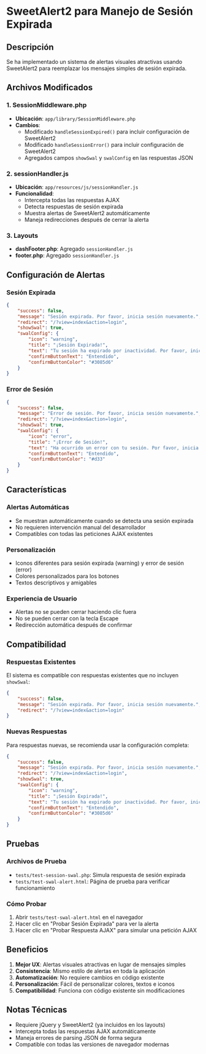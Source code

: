 # SweetAlert2 para Manejo de Sesión Expirada

## Descripción
Se ha implementado un sistema de alertas visuales atractivas usando SweetAlert2 para reemplazar los mensajes simples de sesión expirada.

## Archivos Modificados

### 1. SessionMiddleware.php
- **Ubicación**: `app/library/SessionMiddleware.php`
- **Cambios**:
  - Modificado `handleSessionExpired()` para incluir configuración de SweetAlert2
  - Modificado `handleSessionError()` para incluir configuración de SweetAlert2
  - Agregados campos `showSwal` y `swalConfig` en las respuestas JSON

### 2. sessionHandler.js
- **Ubicación**: `app/resources/js/sessionHandler.js`
- **Funcionalidad**:
  - Intercepta todas las respuestas AJAX
  - Detecta respuestas de sesión expirada
  - Muestra alertas de SweetAlert2 automáticamente
  - Maneja redirecciones después de cerrar la alerta

### 3. Layouts
- **dashFooter.php**: Agregado `sessionHandler.js`
- **footer.php**: Agregado `sessionHandler.js`

## Configuración de Alertas

### Sesión Expirada
```json
{
    "success": false,
    "message": "Sesión expirada. Por favor, inicia sesión nuevamente.",
    "redirect": "/?view=index&action=login",
    "showSwal": true,
    "swalConfig": {
        "icon": "warning",
        "title": "¡Sesión Expirada!",
        "text": "Tu sesión ha expirado por inactividad. Por favor, inicia sesión nuevamente.",
        "confirmButtonText": "Entendido",
        "confirmButtonColor": "#3085d6"
    }
}
```

### Error de Sesión
```json
{
    "success": false,
    "message": "Error de sesión. Por favor, inicia sesión nuevamente.",
    "redirect": "/?view=index&action=login",
    "showSwal": true,
    "swalConfig": {
        "icon": "error",
        "title": "¡Error de Sesión!",
        "text": "Ha ocurrido un error con tu sesión. Por favor, inicia sesión nuevamente.",
        "confirmButtonText": "Entendido",
        "confirmButtonColor": "#d33"
    }
}
```

## Características

### Alertas Automáticas
- Se muestran automáticamente cuando se detecta una sesión expirada
- No requieren intervención manual del desarrollador
- Compatibles con todas las peticiones AJAX existentes

### Personalización
- Iconos diferentes para sesión expirada (warning) y error de sesión (error)
- Colores personalizados para los botones
- Textos descriptivos y amigables

### Experiencia de Usuario
- Alertas no se pueden cerrar haciendo clic fuera
- No se pueden cerrar con la tecla Escape
- Redirección automática después de confirmar

## Compatibilidad

### Respuestas Existentes
El sistema es compatible con respuestas existentes que no incluyen `showSwal`:
```json
{
    "success": false,
    "message": "Sesión expirada. Por favor, inicia sesión nuevamente.",
    "redirect": "/?view=index&action=login"
}
```

### Nuevas Respuestas
Para respuestas nuevas, se recomienda usar la configuración completa:
```json
{
    "success": false,
    "message": "Sesión expirada. Por favor, inicia sesión nuevamente.",
    "redirect": "/?view=index&action=login",
    "showSwal": true,
    "swalConfig": {
        "icon": "warning",
        "title": "¡Sesión Expirada!",
        "text": "Tu sesión ha expirado por inactividad. Por favor, inicia sesión nuevamente.",
        "confirmButtonText": "Entendido",
        "confirmButtonColor": "#3085d6"
    }
}
```

## Pruebas

### Archivos de Prueba
- `tests/test-session-swal.php`: Simula respuesta de sesión expirada
- `tests/test-swal-alert.html`: Página de prueba para verificar funcionamiento

### Cómo Probar
1. Abrir `tests/test-swal-alert.html` en el navegador
2. Hacer clic en "Probar Sesión Expirada" para ver la alerta
3. Hacer clic en "Probar Respuesta AJAX" para simular una petición AJAX

## Beneficios

1. **Mejor UX**: Alertas visuales atractivas en lugar de mensajes simples
2. **Consistencia**: Mismo estilo de alertas en toda la aplicación
3. **Automatización**: No requiere cambios en código existente
4. **Personalización**: Fácil de personalizar colores, textos e iconos
5. **Compatibilidad**: Funciona con código existente sin modificaciones

## Notas Técnicas

- Requiere jQuery y SweetAlert2 (ya incluidos en los layouts)
- Intercepta todas las respuestas AJAX automáticamente
- Maneja errores de parsing JSON de forma segura
- Compatible con todas las versiones de navegador modernas 
